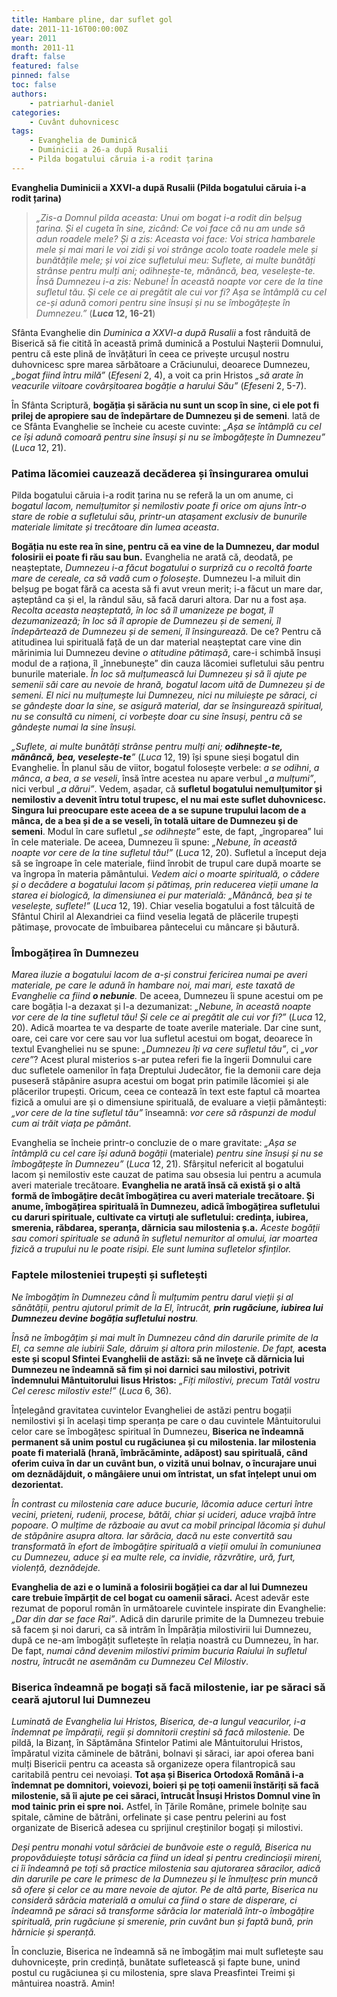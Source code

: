 ```yaml
---
title: Hambare pline, dar suflet gol
date: 2011-11-16T00:00:00Z
year: 2011
month: 2011-11
draft: false
featured: false
pinned: false
toc: false
authors:
    - patriarhul-daniel  
categories:
    - Cuvânt duhovnicesc
tags:
    - Evanghelia de Duminică
    - Duminicii a 26-a după Rusalii
    - Pilda bogatului căruia i-a rodit țarina
---
```

**Evanghelia Duminicii a XXVI-a după Rusalii (Pilda bogatului căruia i-a rodit țarina)**

> _„Zis-a Domnul pilda aceasta: Unui om bogat i-a rodit din belșug țarina. Și el cugeta în sine, zicând: Ce voi face că nu am unde să adun roadele mele? Și a zis: Aceasta voi face: Voi strica hambarele mele și mai mari le voi zidi și voi strânge acolo toate roadele mele și bunătățile mele; și voi zice sufletului meu: Suflete, ai multe bunătăți strânse pentru mulți ani; odihnește-te, mănâncă, bea, veselește-te. Însă Dumnezeu i-a zis: Nebune! În această noapte vor cere de la tine sufletul tău. Și cele ce ai pregătit ale cui vor fi? Așa se întâmplă cu cel ce-și adună comori pentru sine însuși și nu se îmbogățește în Dumnezeu.”_ (**_Luca_ 12, 16-21**)

Sfânta Evanghelie din _Duminica a XXVI-a după Rusalii_ a fost rânduită de Biserică să fie citită în această primă duminică a Postului Nașterii Domnului, pentru că este plină de învățături în ceea ce privește urcușul nostru duhovnicesc spre marea sărbătoare a Crăciunului, deoarece Dumnezeu, _„bogat fiind întru milă”_ (_Efeseni_ 2, 4), a voit ca prin Hristos _„să arate în veacurile viitoare covârșitoarea bogăție a harului Său”_ (_Efeseni_ 2, 5-7).

În Sfânta Scriptură, **bogăția și sărăcia nu sunt un scop în sine, ci ele pot fi prilej de apropiere sau de îndepărtare de Dumnezeu și de semeni**. Iată de ce Sfânta Evanghelie se încheie cu aceste cuvinte: _„Așa se întâmplă cu cel ce își adună comoară pentru sine însuși și nu se îmbogățește în Dumnezeu”_ (_Luca_ 12, 21).

### Patima lăcomiei cauzează decăderea și însingurarea omului

Pilda bogatului căruia i-a rodit țarina nu se referă la un om anume, ci _bogatul lacom, nemulțumitor și nemilostiv poate fi orice om ajuns într-o stare de robie a sufletului său, printr-un atașament exclusiv de bunurile materiale limitate și trecătoare din lumea aceasta_.

**Bogăția nu este rea în sine, pentru că ea vine de la Dumnezeu, dar modul folosirii ei poate fi rău sau bun.** Evanghelia ne arată că, deodată, pe neașteptate, _Dumnezeu i-a făcut bogatului o surpriză cu o recoltă foarte mare de cereale, ca să vadă cum o folosește_. Dumnezeu l-a miluit din belșug pe bogat fără ca acesta să fi avut vreun merit; i-a făcut un mare dar, așteptând ca și el, la rândul său, să facă daruri altora. Dar nu a fost așa. _Recolta aceasta neașteptată, în loc să îl umanizeze pe bogat, îl dezumanizează; în loc să îl apropie de Dumnezeu și de semeni, îl îndepărtează de Dumnezeu și de semeni, îl însingurează._ De ce? Pentru că atitudinea lui spirituală față de un dar material neașteptat care vine din mărinimia lui Dumnezeu devine _o atitudine pătimașă_, care-i schimbă însuși modul de a raționa, îl „înnebunește” din cauza lăcomiei sufletului său pentru bunurile materiale. _În loc să mulțumească lui Dumnezeu și să îi ajute pe semenii săi care au nevoie de hrană, bogatul lacom uită de Dumnezeu și de semeni. El nici nu mulțumește lui Dumnezeu, nici nu miluiește pe săraci, ci se gândește doar la sine, se asigură material, dar se însingurează spiritual, nu se consultă cu nimeni, ci vorbește doar cu sine însuși, pentru că se gândește numai la sine însuși._

_„Suflete, ai multe bunătăți strânse pentru mulți ani; **odihnește-te, mănâncă, bea, veselește-te**”_ (_Luca_ 12, 19) își spune sieși bogatul din Evanghelie. În planul său de viitor, bogatul folosește verbele: _a se odihni_, _a mânca_, _a bea_, _a se veseli_, însă între acestea nu apare verbul _„a mulțumi”_, nici verbul _„a dărui”_. Vedem, așadar, că **sufletul bogatului nemulțumitor și nemilostiv a devenit întru totul trupesc, el nu mai este suflet duhovnicesc. Singura lui preocupare este aceea de a se supune trupului lacom de a mânca, de a bea și de a se veseli, în totală uitare de Dumnezeu și de semeni**. Modul în care sufletul _„se odihnește”_ este, de fapt, „îngroparea” lui în cele materiale. De aceea, Dumnezeu îi spune: _„Nebune, în această noapte vor cere de la tine sufletul tău!”_ (_Luca_ 12, 20). Sufletul a început deja să se îngroape în cele materiale, fiind înrobit de trupul care după moarte se va îngropa în materia pământului. _Vedem aici o moarte spirituală, o cădere și o decădere a bogatului lacom și pătimaș, prin reducerea vieții umane la starea ei biologică, la dimensiunea ei pur materială: „Mănâncă, bea și te veselește, suflete!”_ (_Luca_ 12, 19). Chiar veselia bogatului a fost tâlcuită de Sfântul Chiril al Alexandriei ca fiind veselia legată de plăcerile trupești pătimașe, provocate de îmbuibarea pântecelui cu mâncare și băutură.

### Îmbogățirea în Dumnezeu

_Marea iluzie a bogatului lacom de a-și construi fericirea numai pe averi materiale, pe care le adună în hambare noi, mai mari, este taxată de Evanghelie ca fiind **o nebunie**._ De aceea, Dumnezeu îi spune acestui om pe care bogăția l-a dezaxat și l-a dezumanizat: _„Nebune, în această noapte vor cere de la tine sufletul tău! Și cele ce ai pregătit ale cui vor fi?”_ (_Luca_ 12, 20). Adică moartea te va desparte de toate averile materiale. Dar cine sunt, oare, cei care vor cere sau vor lua sufletul acestui om bogat, deoarece în textul Evangheliei nu se spune: _„Dumnezeu îți va cere sufletul tău”_, ci _„vor cere”_? Acest plural misterios s-ar putea referi fie la îngerii Domnului care duc sufletele oamenilor în fața Dreptului Judecător, fie la demonii care deja puseseră stăpânire asupra acestui om bogat prin patimile lăcomiei și ale plăcerilor trupești. Oricum, ceea ce contează în text este faptul că moartea fizică a omului are și o dimensiune spirituală, de evaluare a vieții pământești: _„vor cere de la tine sufletul tău”_ înseamnă: _vor cere să răspunzi de modul cum ai trăit viața pe pământ_.

Evanghelia se încheie printr-o concluzie de o mare gravitate: _„Așa se întâmplă cu cel care își adună bogății_ (materiale) _pentru sine însuși și nu se îmbogățește în Dumnezeu”_ (_Luca_ 12, 21). Sfârșitul nefericit al bogatului lacom și nemilostiv este cauzat de patima sau obsesia lui pentru a acumula averi materiale trecătoare. **Evanghelia ne arată însă că există și o altă formă de îmbogățire decât îmbogățirea cu averi materiale trecătoare. Și anume, îmbogățirea spirituală în Dumnezeu, adică îmbogățirea sufletului cu daruri spirituale, cultivate ca virtuți ale sufletului: credința, iubirea, smerenia, răbdarea, speranța, dărnicia sau milostenia ș.a.** _Aceste bogății sau comori spirituale se adună în sufletul nemuritor al omului, iar moartea fizică a trupului nu le poate risipi. Ele sunt lumina sufletelor sfinților._

### Faptele milosteniei trupești și sufletești

_Ne îmbogățim în Dumnezeu când Îi mulțumim pentru darul vieții și al sănătății, pentru ajutorul primit de la El, întrucât, **prin rugăciune, iubirea lui Dumnezeu devine bogăția sufletului nostru**._

_Însă ne îmbogățim și mai mult în Dumnezeu când din darurile primite de la El, ca semne ale iubirii Sale, dăruim și altora prin milostenie. De fapt,_ **acesta este și scopul Sfintei Evanghelii de astăzi: să ne învețe că dărnicia lui Dumnezeu ne îndeamnă să fim și noi darnici sau milostivi, potrivit îndemnului Mântuitorului Iisus Hristos:** _„Fiți milostivi, precum Tatăl vostru Cel ceresc milostiv este!”_ (_Luca_ 6, 36).

Înțelegând gravitatea cuvintelor Evangheliei de astăzi pentru bogații nemilostivi și în același timp speranța pe care o dau cuvintele Mântuitorului celor care se îmbogățesc spiritual în Dumnezeu, **Biserica ne îndeamnă permanent să unim postul cu rugăciunea și cu milostenia. Iar milostenia poate fi materială (hrană, îmbrăcăminte, adăpost) sau spirituală, când oferim cuiva în dar un cuvânt bun, o vizită unui bolnav, o încurajare unui om deznădăjduit, o mângâiere unui om întristat, un sfat înțelept unui om dezorientat.**

_În contrast cu milostenia care aduce bucurie, lăcomia aduce certuri între vecini, prieteni, rudenii, procese, bătăi, chiar și ucideri, aduce vrajbă între popoare. O mulțime de războaie au avut ca mobil principal lăcomia și duhul de stăpânire asupra altora. Iar sărăcia, dacă nu este convertită sau transformată în efort de îmbogățire spirituală a vieții omului în comuniunea cu Dumnezeu, aduce și ea multe rele, ca invidie, răzvrătire, ură, furt, violență, deznădejde._

**Evanghelia de azi e o lumină a folosirii bogăției ca dar al lui Dumnezeu care trebuie împărțit de cel bogat cu oamenii săraci.** Acest adevăr este rezumat de poporul român în următoarele cuvintele inspirate din Evanghelie: _„Dar din dar se face Rai”_. Adică din darurile primite de la Dumnezeu trebuie să facem și noi daruri, ca să intrăm în Împărăția milostivirii lui Dumnezeu, după ce ne-am îmbogățit sufletește în relația noastră cu Dumnezeu, în har. De fapt, _numai când devenim milostivi primim bucuria Raiului în sufletul nostru, întrucât ne asemănăm cu Dumnezeu Cel Milostiv_.

### Biserica îndeamnă pe bogați să facă milostenie, iar pe săraci să ceară ajutorul lui Dumnezeu

_Luminată de Evanghelia lui Hristos, Biserica, de-a lungul veacurilor, i-a îndemnat pe împărații, regii și domnitorii creștini să facă milostenie._ De pildă, la Bizanț, în Săptămâna Sfintelor Patimi ale Mântuitorului Hristos, împăratul vizita căminele de bătrâni, bolnavi și săraci, iar apoi oferea bani mulți Bisericii pentru ca aceasta să organizeze opera filantropică sau caritabilă pentru cei nevoiași. **Tot așa și Biserica Ortodoxă Română i-a îndemnat pe domnitori, voievozi, boieri și pe toți oamenii înstăriți să facă milostenie, să îi ajute pe cei săraci, întrucât Însuși Hristos Domnul vine în mod tainic prin ei spre noi.** Astfel, în Țările Române, primele bolnițe sau spitale, cămine de bătrâni, orfelinate și case pentru pelerini au fost organizate de Biserică adesea cu sprijinul creștinilor bogați și milostivi.

_Deși pentru monahi votul sărăciei de bunăvoie este o regulă, Biserica nu propovăduiește totuși sărăcia ca fiind un ideal și pentru credincioșii mireni, ci îi îndeamnă pe toți să practice milostenia sau ajutorarea săracilor, adică din darurile pe care le primesc de la Dumnezeu și le înmulțesc prin muncă să ofere și celor ce au mare nevoie de ajutor. Pe de altă parte, Biserica nu consideră sărăcia materială a omului ca fiind o stare de disperare, ci îndeamnă pe săraci să transforme sărăcia lor materială într-o îmbogățire spirituală, prin rugăciune și smerenie, prin cuvânt bun și faptă bună, prin hărnicie și speranță._

În concluzie, Biserica ne îndeamnă să ne îmbogățim mai mult sufletește sau duhovnicește, prin credință, bunătate sufletească și fapte bune, unind postul cu rugăciunea și cu milostenia, spre slava Preasfintei Treimi și mântuirea noastră. Amin!
